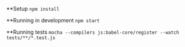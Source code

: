 **Setup
`npm install`

**Running in development
`npm start`

**Running tests
`mocha --compilers js:babel-core/register --watch tests/**/*.test.js`
